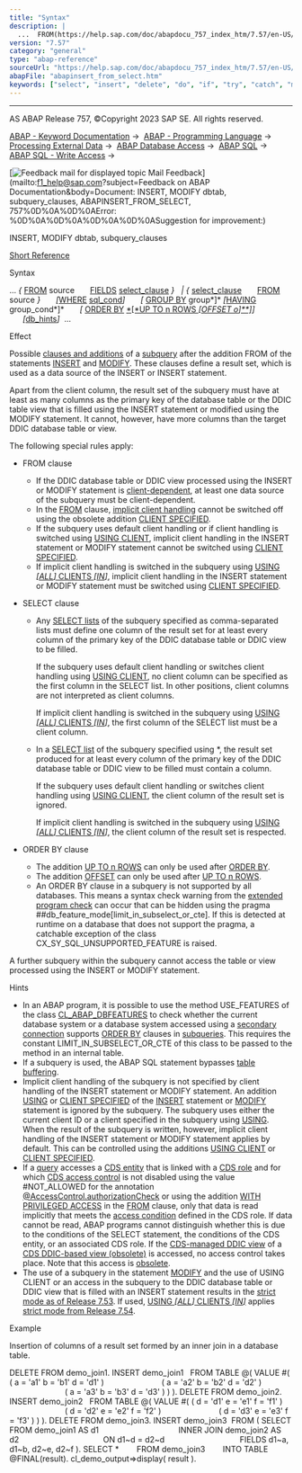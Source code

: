 ```yaml
---
title: "Syntax"
description: |
  ...  FROM(https://help.sap.com/doc/abapdocu_757_index_htm/7.57/en-US/abapfrom_clause.htm) source FIELDS(https://help.sap.com/doc/abapdocu_757_index_htm/7.57/en-US/abapfields_clause.htm) select_clause(https://help.sap.com/doc/abapdocu_757_index_htm/7.57/en-US/abapselect_clause.htm)
version: "7.57"
category: "general"
type: "abap-reference"
sourceUrl: "https://help.sap.com/doc/abapdocu_757_index_htm/7.57/en-US/abapinsert_from_select.htm"
abapFile: "abapinsert_from_select.htm"
keywords: ["select", "insert", "delete", "do", "if", "try", "catch", "method", "class", "data", "internal-table", "abapinsert", "from"]
---
```


* * *

AS ABAP Release 757, ©Copyright 2023 SAP SE. All rights reserved.

[ABAP - Keyword Documentation](https://help.sap.com/doc/abapdocu_757_index_htm/7.57/en-US/abenabap.htm) →  [ABAP - Programming Language](https://help.sap.com/doc/abapdocu_757_index_htm/7.57/en-US/abenabap_reference.htm) →  [Processing External Data](https://help.sap.com/doc/abapdocu_757_index_htm/7.57/en-US/abenabap_language_external_data.htm) →  [ABAP Database Access](https://help.sap.com/doc/abapdocu_757_index_htm/7.57/en-US/abendb_access.htm) →  [ABAP SQL](https://help.sap.com/doc/abapdocu_757_index_htm/7.57/en-US/abenabap_sql.htm) →  [ABAP SQL - Write Access](https://help.sap.com/doc/abapdocu_757_index_htm/7.57/en-US/abenabap_sql_writing.htm) → 

 [![](Mail.gif?object=Mail.gif&sap-language=EN "Feedback mail for displayed topic") Mail Feedback](mailto:f1_help@sap.com?subject=Feedback on ABAP Documentation&body=Document: INSERT, MODIFY dbtab, subquery_clauses, ABAPINSERT_FROM_SELECT, 757%0D%0A%0D%0AError:
%0D%0A%0D%0A%0D%0A%0D%0ASuggestion for improvement:)

INSERT, MODIFY dbtab, subquery\_clauses

[Short Reference](https://help.sap.com/doc/abapdocu_757_index_htm/7.57/en-US/abapinsert_dbtab_shortref.htm)

Syntax

... *{* [FROM](https://help.sap.com/doc/abapdocu_757_index_htm/7.57/en-US/abapfrom_clause.htm) source
      [FIELDS](https://help.sap.com/doc/abapdocu_757_index_htm/7.57/en-US/abapfields_clause.htm) [select\_clause](https://help.sap.com/doc/abapdocu_757_index_htm/7.57/en-US/abapselect_clause.htm) *}*
  *|* *{* [select\_clause](https://help.sap.com/doc/abapdocu_757_index_htm/7.57/en-US/abapselect_clause.htm)
      [FROM](https://help.sap.com/doc/abapdocu_757_index_htm/7.57/en-US/abapfrom_clause.htm) source *}*
      *\[*[WHERE](https://help.sap.com/doc/abapdocu_757_index_htm/7.57/en-US/abapwhere.htm) [sql\_cond](https://help.sap.com/doc/abapdocu_757_index_htm/7.57/en-US/abenabap_sql_stmt_logexp.htm)*\]*
      *\[* [GROUP BY](https://help.sap.com/doc/abapdocu_757_index_htm/7.57/en-US/abapgroupby_clause.htm) group*\]* *\[*[HAVING](https://help.sap.com/doc/abapdocu_757_index_htm/7.57/en-US/abaphaving_clause.htm) group\_cond*\]*
      *\[* [ORDER BY](https://help.sap.com/doc/abapdocu_757_index_htm/7.57/en-US/abaporderby_clause.htm) [*\[*UP TO n ROWS *\[*OFFSET o*\]**\]*](https://help.sap.com/doc/abapdocu_757_index_htm/7.57/en-US/abapselect_up_to_offset.htm)*\]*
      *\[*[db\_hints](https://help.sap.com/doc/abapdocu_757_index_htm/7.57/en-US/abenabap_sql_db_hints.htm)*\]*  ...

Effect

Possible [clauses and additions](https://help.sap.com/doc/abapdocu_757_index_htm/7.57/en-US/abenselect_clauses.htm) of a [subquery](https://help.sap.com/doc/abapdocu_757_index_htm/7.57/en-US/abensubquery_glosry.htm "Glossary Entry") after the addition FROM of the statements [INSERT](https://help.sap.com/doc/abapdocu_757_index_htm/7.57/en-US/abapinsert_dbtab.htm) and [MODIFY](https://help.sap.com/doc/abapdocu_757_index_htm/7.57/en-US/abapmodify_dbtab.htm). These clauses define a result set, which is used as a data source of the INSERT or INSERT statement.

Apart from the client column, the result set of the subquery must have at least as many columns as the primary key of the database table or the DDIC table view that is filled using the INSERT statement or modified using the MODIFY statement. It cannot, however, have more columns than the target DDIC database table or view.

The following special rules apply:

-   FROM clause
    -   If the DDIC database table or DDIC view processed using the INSERT or MODIFY statement is [client-dependent](https://help.sap.com/doc/abapdocu_757_index_htm/7.57/en-US/abenddic_database_tables_client.htm), at least one data source of the subquery must be client-dependent.
    -   In the [FROM](https://help.sap.com/doc/abapdocu_757_index_htm/7.57/en-US/abapfrom_clause.htm) clause, [implicit client handling](https://help.sap.com/doc/abapdocu_757_index_htm/7.57/en-US/abenabap_sql_client_handling.htm) cannot be switched off using the obsolete addition [CLIENT SPECIFIED](https://help.sap.com/doc/abapdocu_757_index_htm/7.57/en-US/abapselect_client_obsolete.htm).
    -   If the subquery uses default client handling or if client handling is switched using [USING CLIENT](https://help.sap.com/doc/abapdocu_757_index_htm/7.57/en-US/abapselect_client.htm), implicit client handling in the INSERT statement or MODIFY statement cannot be switched using [CLIENT SPECIFIED](https://help.sap.com/doc/abapdocu_757_index_htm/7.57/en-US/abapiumd_client.htm).
    -   If implicit client handling is switched in the subquery using [USING *\[*ALL*\]* CLIENTS *\[*IN*\]*](https://help.sap.com/doc/abapdocu_757_index_htm/7.57/en-US/abapselect_client.htm), implicit client handling in the INSERT statement or MODIFY statement must be switched using [CLIENT SPECIFIED](https://help.sap.com/doc/abapdocu_757_index_htm/7.57/en-US/abapiumd_client.htm).
-   SELECT clause
    -   Any [SELECT lists](https://help.sap.com/doc/abapdocu_757_index_htm/7.57/en-US/abapselect_list.htm) of the subquery specified as comma-separated lists must define one column of the result set for at least every column of the primary key of the DDIC database table or DDIC view to be filled.
        
        If the subquery uses default client handling or switches client handling using [USING CLIENT](https://help.sap.com/doc/abapdocu_757_index_htm/7.57/en-US/abapselect_client.htm), no client column can be specified as the first column in the SELECT list. In other positions, client columns are not interpreted as client columns.
        
        If implicit client handling is switched in the subquery using [USING *\[*ALL*\]* CLIENTS *\[*IN*\]*](https://help.sap.com/doc/abapdocu_757_index_htm/7.57/en-US/abapselect_client.htm), the first column of the SELECT list must be a client column.
        
    -   In a [SELECT list](https://help.sap.com/doc/abapdocu_757_index_htm/7.57/en-US/abapselect_list.htm) of the subquery specified using \*, the result set produced for at least every column of the primary key of the DDIC database table or DDIC view to be filled must contain a column.
        
        If the subquery uses default client handling or switches client handling using [USING CLIENT](https://help.sap.com/doc/abapdocu_757_index_htm/7.57/en-US/abapselect_client.htm), the client column of the result set is ignored.
        
        If implicit client handling is switched in the subquery using [USING *\[*ALL*\]* CLIENTS *\[*IN*\]*](https://help.sap.com/doc/abapdocu_757_index_htm/7.57/en-US/abapselect_client.htm), the client column of the result set is respected.
        
-   ORDER BY clause
    -   The addition [UP TO n ROWS](https://help.sap.com/doc/abapdocu_757_index_htm/7.57/en-US/abapselect_up_to_offset.htm) can only be used after [ORDER BY](https://help.sap.com/doc/abapdocu_757_index_htm/7.57/en-US/abaporderby_clause.htm).
    -   The addition [OFFSET](https://help.sap.com/doc/abapdocu_757_index_htm/7.57/en-US/abapselect_up_to_offset.htm) can only be used after [UP TO n ROWS](https://help.sap.com/doc/abapdocu_757_index_htm/7.57/en-US/abapselect_up_to_offset.htm).
    -   An ORDER BY clause in a subquery is not supported by all databases. This means a syntax check warning from the [extended program check](https://help.sap.com/doc/abapdocu_757_index_htm/7.57/en-US/abenextended_program_check_glosry.htm "Glossary Entry") can occur that can be hidden using the pragma ##db\_feature\_mode\[limit\_in\_subselect\_or\_cte\]. If this is detected at runtime on a database that does not support the pragma, a catchable exception of the class CX\_SY\_SQL\_UNSUPPORTED\_FEATURE is raised.

A further subquery within the subquery cannot access the table or view processed using the INSERT or MODIFY statement.

Hints

-   In an ABAP program, it is possible to use the method USE\_FEATURES of the class [CL\_ABAP\_DBFEATURES](https://help.sap.com/doc/abapdocu_757_index_htm/7.57/en-US/abencl_abap_dbfeatures.htm) to check whether the current database system or a database system accessed using a [secondary connection](https://help.sap.com/doc/abapdocu_757_index_htm/7.57/en-US/abensecondary_db_connection_glosry.htm "Glossary Entry") supports [ORDER BY](https://help.sap.com/doc/abapdocu_757_index_htm/7.57/en-US/abaporderby_clause.htm) clauses in [subqueries](https://help.sap.com/doc/abapdocu_757_index_htm/7.57/en-US/abensubquery_glosry.htm "Glossary Entry"). This requires the constant LIMIT\_IN\_SUBSELECT\_OR\_CTE of this class to be passed to the method in an internal table.
-   If a subquery is used, the ABAP SQL statement bypasses [table buffering](https://help.sap.com/doc/abapdocu_757_index_htm/7.57/en-US/abentable_buffering_glosry.htm "Glossary Entry").
-   Implicit client handling of the subquery is not specified by client handling of the INSERT statement or MODIFY statement. An addition [USING](https://help.sap.com/doc/abapdocu_757_index_htm/7.57/en-US/abapiumd_client.htm) or [CLIENT SPECIFIED](https://help.sap.com/doc/abapdocu_757_index_htm/7.57/en-US/abapiumd_client.htm) of the [INSERT](https://help.sap.com/doc/abapdocu_757_index_htm/7.57/en-US/abapinsert_dbtab.htm) statement or [MODIFY](https://help.sap.com/doc/abapdocu_757_index_htm/7.57/en-US/abapmodify_dbtab.htm) statement is ignored by the subquery. The subquery uses either the current client ID or a client specified in the subquery using [USING](https://help.sap.com/doc/abapdocu_757_index_htm/7.57/en-US/abapselect_client.htm). When the result of the subquery is written, however, implicit client handling of the INSERT statement or MODIFY statement applies by default. This can be controlled using the additions [USING CLIENT](https://help.sap.com/doc/abapdocu_757_index_htm/7.57/en-US/abapiumd_client.htm) or [CLIENT SPECIFIED](https://help.sap.com/doc/abapdocu_757_index_htm/7.57/en-US/abapiumd_client.htm).
-   If a [query](https://help.sap.com/doc/abapdocu_757_index_htm/7.57/en-US/abenquery_glosry.htm "Glossary Entry") accesses a [CDS entity](https://help.sap.com/doc/abapdocu_757_index_htm/7.57/en-US/abencds_entity_glosry.htm "Glossary Entry") that is linked with a [CDS role](https://help.sap.com/doc/abapdocu_757_index_htm/7.57/en-US/abencds_role_glosry.htm "Glossary Entry") and for which [CDS access control](https://help.sap.com/doc/abapdocu_757_index_htm/7.57/en-US/abencds_access_control_glosry.htm "Glossary Entry") is not disabled using the value #NOT\_ALLOWED for the annotation [@AccessControl.authorizationCheck](https://help.sap.com/doc/abapdocu_757_index_htm/7.57/en-US/abencds_view_anno_v1.htm) or using the addition [WITH PRIVILEGED ACCESS](https://help.sap.com/doc/abapdocu_757_index_htm/7.57/en-US/abapselect_data_source.htm) in the [FROM](https://help.sap.com/doc/abapdocu_757_index_htm/7.57/en-US/abapfrom_clause.htm) clause, only that data is read implicitly that meets the [access condition](https://help.sap.com/doc/abapdocu_757_index_htm/7.57/en-US/abenaccess_condition_glosry.htm "Glossary Entry") defined in the CDS role. If data cannot be read, ABAP programs cannot distinguish whether this is due to the conditions of the SELECT statement, the conditions of the CDS entity, or an associated CDS role. If the [CDS-managed DDIC view](https://help.sap.com/doc/abapdocu_757_index_htm/7.57/en-US/abencds_mngdddic_view_glosry.htm "Glossary Entry") of a [CDS DDIC-based view (obsolete)](https://help.sap.com/doc/abapdocu_757_index_htm/7.57/en-US/abencds_v1_view_glosry.htm "Glossary Entry") is accessed, no access control takes place. Note that this access is [obsolete](https://help.sap.com/doc/abapdocu_757_index_htm/7.57/en-US/abencds_access_obsolete.htm).
-   The use of a subquery in the statement [MODIFY](https://help.sap.com/doc/abapdocu_757_index_htm/7.57/en-US/abapmodify_dbtab.htm) and the use of USING CLIENT or an access in the subquery to the DDIC database table or DDIC view that is filled with an INSERT statement results in the [strict mode as of Release 7.53](https://help.sap.com/doc/abapdocu_757_index_htm/7.57/en-US/abenabap_sql_strictmode_753.htm). If used, [USING *\[*ALL*\]* CLIENTS *\[*IN*\]*](https://help.sap.com/doc/abapdocu_757_index_htm/7.57/en-US/abapselect_client.htm) applies [strict mode from Release 7.54](https://help.sap.com/doc/abapdocu_757_index_htm/7.57/en-US/abenabap_sql_strictmode_754.htm).

Example

Insertion of columns of a result set formed by an inner join in a database table.

DELETE FROM demo\_join1.
INSERT demo\_join1
  FROM TABLE @( VALUE #( ( a = 'a1' b = 'b1' d = 'd1' )
                         ( a = 'a2' b = 'b2' d = 'd2' )
                         ( a = 'a3' b = 'b3' d = 'd3' ) ) ).
DELETE FROM demo\_join2.
INSERT demo\_join2
  FROM TABLE @( VALUE #( ( d = 'd1' e = 'e1' f = 'f1' )
                         ( d = 'd2' e = 'e2' f = 'f2' )
                         ( d = 'd3' e = 'e3' f = 'f3' ) ) ).
DELETE FROM demo\_join3.
INSERT demo\_join3  FROM ( SELECT FROM demo\_join1 AS d1
                                   INNER JOIN demo\_join2 AS d2
                                     ON d1~d = d2~d
                                 FIELDS d1~a, d1~b, d2~e, d2~f ).
SELECT \*
       FROM demo\_join3
       INTO TABLE @FINAL(result).
cl\_demo\_output=>display( result ).